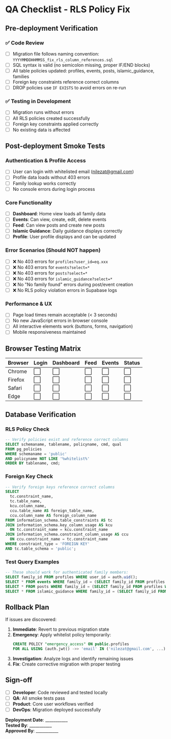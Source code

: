 # QA Checklist - RLS Policy Fix

## Pre-deployment Verification

### ✅ Code Review
- [ ] Migration file follows naming convention: `YYYYMMDDHHMMSS_fix_rls_column_references.sql`
- [ ] SQL syntax is valid (no semicolon missing, proper IF/END blocks)
- [ ] All table policies updated: profiles, events, posts, islamic_guidance, families
- [ ] Foreign key constraints reference correct columns
- [ ] DROP policies use `IF EXISTS` to avoid errors on re-run

### ✅ Testing in Development
- [ ] Migration runs without errors
- [ ] All RLS policies created successfully 
- [ ] Foreign key constraints applied correctly
- [ ] No existing data is affected

## Post-deployment Smoke Tests

### Authentication & Profile Access
- [ ] User can login with whitelisted email (nilezat@gmail.com)
- [ ] Profile data loads without 403 errors
- [ ] Family lookup works correctly
- [ ] No console errors during login process

### Core Functionality 
- [ ] **Dashboard**: Home view loads all family data
- [ ] **Events**: Can view, create, edit, delete events
- [ ] **Feed**: Can view posts and create new posts  
- [ ] **Islamic Guidance**: Daily guidance displays correctly
- [ ] **Profile**: User profile displays and can be updated

### Error Scenarios (Should NOT happen)
- [ ] ❌ No 403 errors for `profiles?user_id=eq.xxx`
- [ ] ❌ No 403 errors for `events?select=*`
- [ ] ❌ No 403 errors for `posts?select=*`
- [ ] ❌ No 403 errors for `islamic_guidance?select=*`
- [ ] ❌ No "No family found" errors during post/event creation
- [ ] ❌ No RLS policy violation errors in Supabase logs

### Performance & UX
- [ ] Page load times remain acceptable (< 3 seconds)
- [ ] No new JavaScript errors in browser console
- [ ] All interactive elements work (buttons, forms, navigation)
- [ ] Mobile responsiveness maintained

## Browser Testing Matrix

| Browser | Login | Dashboard | Feed | Events | Status |
|---------|-------|-----------|------|--------|--------|
| Chrome | ⬜ | ⬜ | ⬜ | ⬜ | ⬜ |
| Firefox | ⬜ | ⬜ | ⬜ | ⬜ | ⬜ |
| Safari | ⬜ | ⬜ | ⬜ | ⬜ | ⬜ |
| Edge | ⬜ | ⬜ | ⬜ | ⬜ | ⬜ |

## Database Verification

### RLS Policy Check
```sql
-- Verify policies exist and reference correct columns
SELECT schemaname, tablename, policyname, cmd, qual 
FROM pg_policies 
WHERE schemaname = 'public' 
AND policyname NOT LIKE '%whitelist%'
ORDER BY tablename, cmd;
```

### Foreign Key Check  
```sql
-- Verify foreign keys reference correct columns
SELECT 
  tc.constraint_name,
  tc.table_name, 
  kcu.column_name,
  ccu.table_name AS foreign_table_name,
  ccu.column_name AS foreign_column_name 
FROM information_schema.table_constraints AS tc 
JOIN information_schema.key_column_usage AS kcu
  ON tc.constraint_name = kcu.constraint_name
JOIN information_schema.constraint_column_usage AS ccu
  ON ccu.constraint_name = tc.constraint_name
WHERE constraint_type = 'FOREIGN KEY'
AND tc.table_schema = 'public';
```

### Test Query Examples
```sql
-- These should work for authenticated family members:
SELECT family_id FROM profiles WHERE user_id = auth.uid();
SELECT * FROM events WHERE family_id = (SELECT family_id FROM profiles WHERE user_id = auth.uid());
SELECT * FROM posts WHERE family_id = (SELECT family_id FROM profiles WHERE user_id = auth.uid());
SELECT * FROM islamic_guidance WHERE family_id = (SELECT family_id FROM profiles WHERE user_id = auth.uid());
```

## Rollback Plan

If issues are discovered:

1. **Immediate**: Revert to previous migration state
2. **Emergency**: Apply whitelist policy temporarily:
   ```sql
   CREATE POLICY "emergency_access" ON public.profiles
   FOR ALL USING (auth.jwt() ->> 'email' IN ('nilezat@gmail.com', ...));
   ```
3. **Investigation**: Analyze logs and identify remaining issues
4. **Fix**: Create corrective migration with proper testing

## Sign-off

- [ ] **Developer**: Code reviewed and tested locally
- [ ] **QA**: All smoke tests pass  
- [ ] **Product**: Core user workflows verified
- [ ] **DevOps**: Migration deployed successfully

**Deployment Date**: ___________  
**Tested By**: ___________  
**Approved By**: ___________